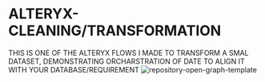 # ALTERYX-CLEANING/TRANSFORMATION
THIS IS ONE OF THE ALTERYX FLOWS I MADE TO TRANSFORM A SMAL DATASET, DEMONSTRATING ORCHARSTRATION OF DATE TO ALIGN IT WITH YOUR DATABASE/REQUIREMENT
![repository-open-graph-template](https://github.com/user-attachments/assets/4796ea91-b011-44a8-bdb3-26d7971091cc)
